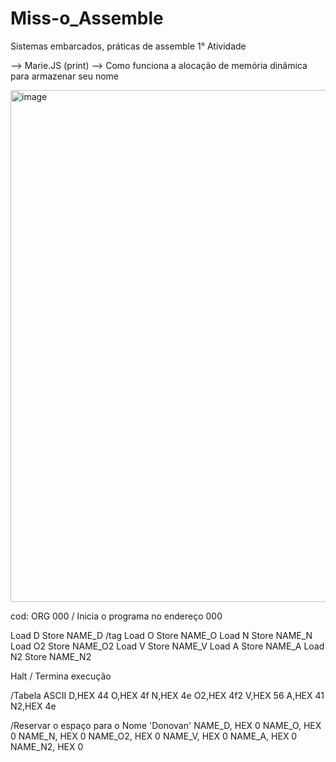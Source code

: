 # Miss-o_Assemble
Sistemas embarcados, práticas de assemble
1° Atividade

--> Marie.JS (print)
--> Como funciona a alocação de memória dinâmica para armazenar seu nome

<img width="819" alt="image" src="https://github.com/PlayerDoni/Missao_Assembly/assets/125417940/3898df81-d284-4f7e-81a4-ab4ef061966e">

cod:
ORG 000 / Inicia o programa no endereço 000

Load D
Store NAME_D /tag
Load O
Store NAME_O
Load N
Store NAME_N
Load O2
Store NAME_O2
Load V
Store NAME_V
Load A
Store NAME_A
Load N2
Store NAME_N2

Halt / Termina execução

/Tabela ASCII
D,HEX 44
O,HEX 4f
N,HEX 4e
O2,HEX 4f2
V,HEX 56
A,HEX 41
N2,HEX 4e

/Reservar o espaço para o Nome 'Donovan'
NAME_D, HEX 0
NAME_O, HEX 0
NAME_N, HEX 0
NAME_O2, HEX 0
NAME_V, HEX 0
NAME_A, HEX 0
NAME_N2, HEX 0

